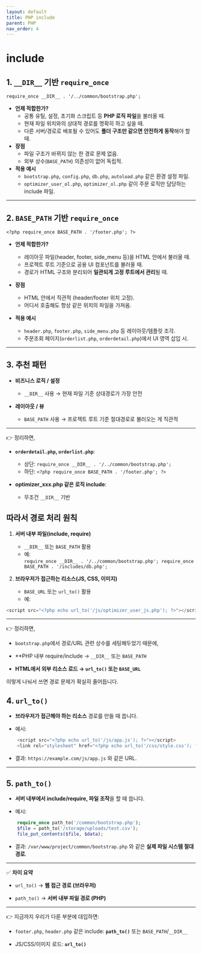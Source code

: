 ```yaml
---
layout: default
title: PHP include
parent: PHP
nav_order: 4
---
```



# include

## 1. `__DIR__` 기반 `require_once`

`require_once __DIR__ . '/../common/bootstrap.php';`

- **언제 적합한가?**
	- 공통 유틸, 설정, 초기화 스크립트 등 **PHP 로직 파일**을 불러올 때.        
    - 현재 파일 위치와의 상대적 경로를 명확히 하고 싶을 때.        
    - 다른 서버/경로로 배포될 수 있어도 **폴더 구조만 같으면 안전하게 동작**해야 할 때.     
- **장점**    
    - 파일 구조가 바뀌지 않는 한 경로 문제 없음.        
    - 외부 상수(`BASE_PATH`) 의존성이 없어 독립적.        
- **적용 예시**    
    - `bootstrap.php`, `config.php`, `db.php`, `autoload.php` 같은 환경 설정 파일.        
    - `optimizer_user_ol.php`, `optimizer_ol.php` 같이 주문 로직만 담당하는 include 파일.        

---

## 2. `BASE_PATH` 기반 `require_once`

`<?php require_once BASE_PATH . '/footer.php'; ?>`

- **언제 적합한가?**    

    - 레이아웃 파일(header, footer, side_menu 등)을 HTML 안에서 불러올 때.        
    - 프로젝트 루트 기준으로 공용 UI 컴포넌트를 불러올 때.        
    - 경로가 HTML 구조와 분리되어 **일관되게 고정 루트에서 관리**될 때.     
    
- **장점**    

    - HTML 안에서 직관적 (header/footer 위치 고정).        
    - 어디서 호출해도 항상 같은 위치의 파일을 가져옴.    
    
- **적용 예시**    

    - `header.php`, `footer.php`, `side_menu.php` 등 레이아웃/템플릿 조각.        
    - 주문조회 페이지(`orderlist.php`, `orderdetail.php`)에서 UI 영역 삽입 시.        

---

## 3. 추천 패턴

- **비즈니스 로직 / 설정**    

    - `__DIR__` 사용 → 현재 파일 기준 상대경로가 가장 안전     
    
- **레이아웃 / 뷰**    

    - `BASE_PATH` 사용 → 프로젝트 루트 기준 절대경로로 불러오는 게 직관적        

---

👉 정리하면,

- **`orderdetail.php`, `orderlist.php`**:    
    - 상단: `require_once __DIR__ . '/../common/bootstrap.php';`        
    - 하단: `<?php require_once BASE_PATH . '/footer.php'; ?>`
        
- **optimizer_xxx.php 같은 로직 include**:    
    - 무조건 `__DIR__` 기반


## 따라서 경로 처리 원칙

1. **서버 내부 파일(include, require)**
    
    - `__DIR__` 또는 `BASE_PATH` 활용        
    - 예:        
        `require_once __DIR__ . '/../common/bootstrap.php'; require_once BASE_PATH . '/includes/db.php';`
        
2. **브라우저가 접근하는 리소스(JS, CSS, 이미지)**
    
    - `BASE_URL` 또는 `url_to()` 활용        
    - 예:        
```js
<script src="<?php echo url_to('/js/optimizer_user_js.php'); ?>"></script> <link rel="stylesheet" href="<?php echo url_to('/css/order.css'); ?>"> <img src="<?php echo url_to('/images/logo.png'); ?>" alt="Logo">
```

---

👉 정리하면,

- `bootstrap.php`에서 경로/URL 관련 상수를 세팅해두었기 때문에,    
- **PHP 내부 require/include → `__DIR__` 또는 `BASE_PATH`
    
- **HTML에서 외부 리소스 로드 → `url_to()` 또는 `BASE_URL`**
    
이렇게 나눠서 쓰면 경로 문제가 확실히 줄어듭니다.


## 4. `url_to()`

- **브라우저가 접근해야 하는 리소스** 경로를 만들 때 씁니다.
    
- 예시:
```js
    <script src="<?php echo url_to('/js/app.js'); ?>"></script> 
    <link rel="stylesheet" href="<?php echo url_to('/css/style.css'); ?>"> <img src="<?php echo url_to('/images/logo.png'); ?>" alt="로고">
```
    
    
- 결과: `https://example.com/js/app.js` 와 같은 URL.
    

---

## 5. `path_to()`

- **서버 내부에서 include/require, 파일 조작**을 할 때 씁니다.
    
- 예시:
```php
    require_once path_to('/common/bootstrap.php'); 
    $file = path_to('/storage/uploads/test.csv'); 
    file_put_contents($file, $data);
```
    
    
- 결과: `/var/www/project/common/bootstrap.php` 와 같은 **실제 파일 시스템 절대경로**.
    

---

✅ **차이 요약**

- `url_to()` → **웹 접근 경로 (브라우저)**
    
- `path_to()` → **서버 내부 파일 경로 (PHP)**
    

---

👉 지금까지 우리가 다룬 부분에 대입하면:

- `footer.php`, `header.php` 같은 include: **`path_to()`** 또는 `BASE_PATH`/`__DIR__`
    
- JS/CSS/이미지 로드: **`url_to()`**